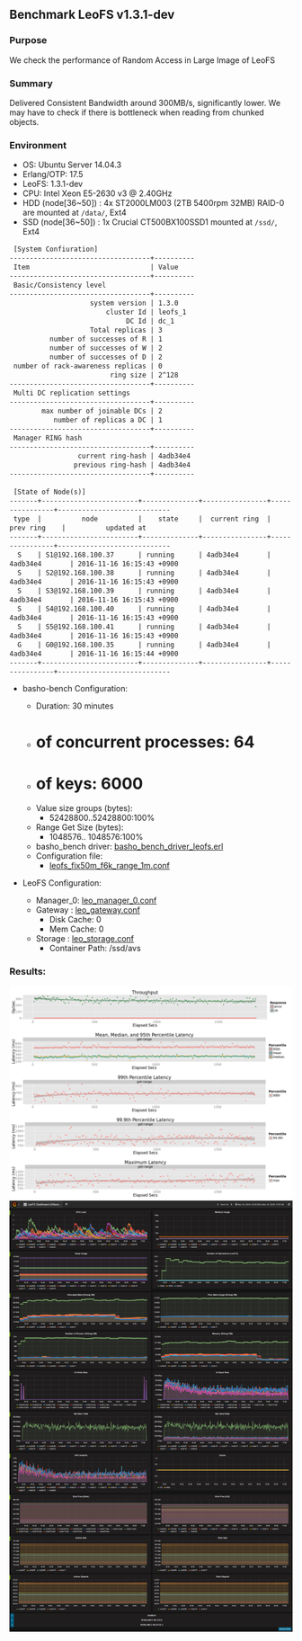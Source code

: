 ## Benchmark LeoFS v1.3.1-dev

### Purpose
We check the performance of Random Access in Large Image of LeoFS

### Summary
Delivered Consistent Bandwidth around 300MB/s, significantly lower.
We may have to check if there is bottleneck when reading from chunked objects.

### Environment

* OS: Ubuntu Server 14.04.3
* Erlang/OTP: 17.5
* LeoFS: 1.3.1-dev
* CPU: Intel Xeon E5-2630 v3 @ 2.40GHz
* HDD (node[36~50]) : 4x ST2000LM003 (2TB 5400rpm 32MB) RAID-0 are mounted at `/data/`, Ext4
* SSD (node[36~50]) : 1x Crucial CT500BX100SSD1 mounted at `/ssd/`, Ext4

```
 [System Confiuration]
-----------------------------------+----------
 Item                              | Value
-----------------------------------+----------
 Basic/Consistency level
-----------------------------------+----------
                    system version | 1.3.0
                        cluster Id | leofs_1
                             DC Id | dc_1
                    Total replicas | 3
          number of successes of R | 1
          number of successes of W | 2
          number of successes of D | 2
 number of rack-awareness replicas | 0
                         ring size | 2^128
-----------------------------------+----------
 Multi DC replication settings
-----------------------------------+----------
        max number of joinable DCs | 2
           number of replicas a DC | 1
-----------------------------------+----------
 Manager RING hash
-----------------------------------+----------
                 current ring-hash | 4adb34e4
                previous ring-hash | 4adb34e4
-----------------------------------+----------

 [State of Node(s)]
-------+------------------------+--------------+----------------+----------------+----------------------------
 type  |          node          |    state     |  current ring  |   prev ring    |          updated at
-------+------------------------+--------------+----------------+----------------+----------------------------
  S    | S1@192.168.100.37      | running      | 4adb34e4       | 4adb34e4       | 2016-11-16 16:15:43 +0900
  S    | S2@192.168.100.38      | running      | 4adb34e4       | 4adb34e4       | 2016-11-16 16:15:43 +0900
  S    | S3@192.168.100.39      | running      | 4adb34e4       | 4adb34e4       | 2016-11-16 16:15:43 +0900
  S    | S4@192.168.100.40      | running      | 4adb34e4       | 4adb34e4       | 2016-11-16 16:15:43 +0900
  S    | S5@192.168.100.41      | running      | 4adb34e4       | 4adb34e4       | 2016-11-16 16:15:43 +0900
  G    | G0@192.168.100.35      | running      | 4adb34e4       | 4adb34e4       | 2016-11-16 16:15:44 +0900
-------+------------------------+--------------+----------------+----------------+----------------------------

```

* basho-bench Configuration:
    * Duration: 30 minutes
    * # of concurrent processes: 64
    * # of keys: 6000
    * Value size groups (bytes):
        * 52428800..52428800:100%
    * Range Get Size (bytes):
        *  1048576.. 1048576:100%
    * basho_bench driver: [basho_bench_driver_leofs.erl](https://github.com/leo-project/basho_bench/blob/master/src/basho_bench_driver_leofs.erl)
    * Configuration file: 
        * [leofs_fix50m_f6k_range_1m.conf](leofs_fix50m_f6k_range_1m.conf)

* LeoFS Configuration:
    * Manager_0: [leo_manager_0.conf](conf/G0/leo_manager.conf)
    * Gateway  : [leo_gateway.conf](conf/G0/leo_gateway.conf)
        * Disk Cache: 0
        * Mem Cache:  0
    * Storage  : [leo_storage.conf](conf/S0/leo_storage.conf)
        * Container Path: /ssd/avs

### Results:
![ops-latency](summary.png)
![monitoring-results](grafana.png)
